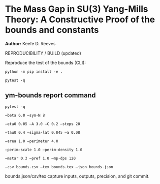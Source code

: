 # The Mass Gap in SU(3) Yang-Mills Theory: A Constructive Proof of the bounds and constants

**Author:** Keefe D. Reeves  


REPRODUCIBILITY / BUILD (updated)



Reproduce the test of the bounds (CLI):


```
python -m pip install -e .

pytest -q

```

## ym-bounds report command
```
pytest -q

–beta 6.0 –sym-N 8

–eta0 0.05 –A 3.0 –C 0.2 –steps 20

–tau0 0.4 –sigma-lat 0.045 –a 0.08

–area 1.0 –perimeter 4.0

–perim-scale 1.0 –perim-density 1.0

–mstar 0.3 –pref 1.0 –mp-dps 120

–csv bounds.csv –tex bounds.tex –json bounds.json
```


bounds.json/csv/tex capture inputs, outputs, precision, and git commit.
